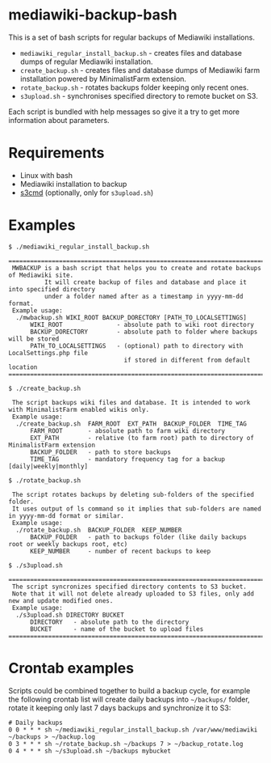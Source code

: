 # mediawiki-backup-bash

This is a set of bash scripts for regular backups of Mediawiki installations.

* `mediawiki_regular_install_backup.sh` - creates files and database dumps of regular Mediawiki installation.
* `create_backup.sh` - creates files and database dumps of Mediawiki farm installation powered by MinimalistFarm extension.
* `rotate_backup.sh` - rotates backups folder keeping only recent ones.
* `s3upload.sh` - synchronises specified directory to remote bucket on S3.

Each script is bundled with help messages so give it a try to get more information about parameters.

# Requirements

* Linux with bash
* Mediawiki installation to backup
* [s3cmd](https://s3tools.org/s3cmd) (optionally, only for `s3upload.sh`)

# Examples

```
$ ./mediawiki_regular_install_backup.sh

====================================================================================
 MWBACKUP is a bash script that helps you to create and rotate backups of Mediawiki site.
          It will create backup of files and database and place it into specified directory
          under a folder named after as a timestamp in yyyy-mm-dd format.
 Example usage:
  ./mwbackup.sh WIKI_ROOT BACKUP_DORECTORY [PATH_TO_LOCALSETTINGS]
      WIKI_ROOT               - absolute path to wiki root directory
      BACKUP_DORECTORY        - absolute path to folder where backups will be stored
      PATH_TO_LOCALSETTINGS   - (optional) path to directory with LocalSettings.php file
                                if stored in different from default location
====================================================================================
```

```
$ ./create_backup.sh 

 The script backups wiki files and database. It is intended to work with MinimalistFarm enabled wikis only.
 Example usage:
  ./create_backup.sh  FARM_ROOT  EXT_PATH  BACKUP_FOLDER  TIME_TAG
      FARM_ROOT       - absolute path to farm wiki directory
      EXT_PATH        - relative (to farm root) path to directory of MinimalistFarm extension
      BACKUP_FOLDER   - path to store backups
      TIME_TAG        - mandatory frequency tag for a backup [daily|weekly|monthly]
```

```
$ ./rotate_backup.sh

 The script rotates backups by deleting sub-folders of the specified folder.
 It uses output of ls command so it implies that sub-folders are named in yyyy-mm-dd format or similar.
 Example usage:
  ./rotate_backup.sh  BACKUP_FOLDER  KEEP_NUMBER
      BACKUP_FOLDER   - path to backups folder (like daily backups root or weekly backups root, etc)
      KEEP_NUMBER     - number of recent backups to keep
```

```
$ ./s3upload.sh 

====================================================================================
 The script syncronizes specified directory contents to S3 bucket.
 Note that it will not delete already uploaded to S3 files, only add new and update modified ones.
 Example usage:
  ./s3upload.sh DIRECTORY BUCKET
      DIRECTORY   - absolute path to the directory
      BUCKET      - name of the bucket to upload files
====================================================================================
```

# Crontab examples

Scripts could be combined together to build a backup cycle, for example the following crontab list will create daily backups into `~/backups/` folder, rotate it keeping only last 7 days backups and synchronize it to S3:

```cron
# Daily backups
0 0 * * * sh ~/mediawiki_regular_install_backup.sh /var/www/mediawiki ~/backups > ~/backup.log
0 3 * * * sh ~/rotate_backup.sh ~/backups 7 > ~/backup_rotate.log
0 4 * * * sh ~/s3upload.sh ~/backups mybucket
```
